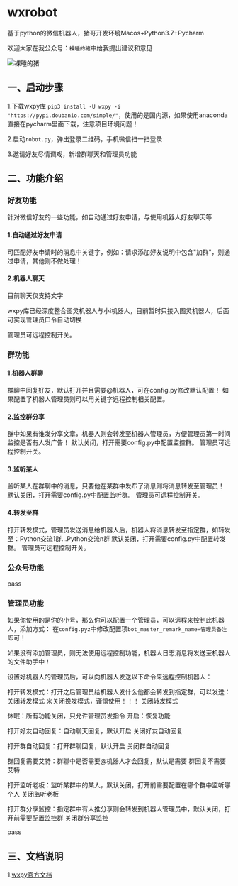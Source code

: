 # wxrobot
基于python的微信机器人，猪哥开发环境Macos+Python3.7+Pycharm

欢迎大家在我公众号：`裸睡的猪`中给我提出建议和意见

![裸睡的猪](https://img-blog.csdnimg.cn/20181217213155258.gif)

## 一、启动步骤
1.下载wxpy库 `pip3 install -U wxpy -i "https://pypi.doubanio.com/simple/"`，使用的是国内源，如果使用anaconda直接在pycharm里面下载，注意项目环境问题！

2.启动`robot.py`，弹出登录二维码，手机微信扫一扫登录

3.邀请好友尽情调戏，新增群聊天和管理员功能


## 二、功能介绍

### 好友功能

针对微信好友的一些功能，如自动通过好友申请，与使用机器人好友聊天等

#### 1.自动通过好友申请
可匹配好友申请时的消息中关键字，例如：请求添加好友说明中包含"加群"，则通过申请，其他则不做处理！

#### 2.机器人聊天
目前聊天仅支持文字

wxpy库已经深度整合图灵机器人与小i机器人，目前暂时只接入图灵机器人，后面可实现管理员口令自动切换

管理员可远程控制开关。

### 群功能

#### 1.机器人群聊
群聊中回复好友，默认打开并且需要@机器人，可在config.py修改默认配置！
如果配置了机器人管理员则可以用关键字远程控制相关配置。

#### 2.监控群分享
群中如果有谁发分享文章，机器人则会转发至机器人管理员，方便管理员第一时间监控是否有人发广告！
默认关闭，打开需要config.py中配置监控群。
管理员可远程控制开关。

#### 3.监听某人
监听某人在群聊中的消息，只要他在某群中发布了消息则将消息转发至管理员！
默认关闭，打开需要config.py中配置监听群。
管理员可远程控制开关。

#### 4.转发至群
打开转发模式，管理员发送消息给机器人后，机器人将消息转发至指定群，如转发至：Python交流1群...Python交流n群
默认关闭，打开需要config.py中配置转发群。
管理员可远程控制开关。

### 公众号功能
pass

### 管理员功能

如果你使用的是你的小号，那么你可以配置一个管理员，可以远程来控制此机器人，添加方式：
在`config.pyz`中修改配置项`bot_master_remark_name=管理员备注`即可！

如果没有添加管理员，则无法使用远程控制功能，机器人日志消息将发送至机器人的文件助手中！

设置好机器人的管理员后，可以向机器人发送以下命令来远程控制机器人：

打开转发模式：打开之后管理员给机器人发什么他都会转发到指定群，可以发送：关闭转发模式 来关闭换发模式，谨慎使用！！！
关闭转发模式

休眠：所有功能关闭，只允许管理员发指令
开启：恢复功能

打开好友自动回复：自动聊天回复，默认开启
关闭好友自动回复

打开群自动回复：打开群聊回复，默认开启
关闭群自动回复

群回复需要艾特：群聊中是否需要@机器人才会回复，默认是需要
群回复不需要艾特

打开监听老板：监听某群中的某人，默认关闭，打开前需要配置在哪个群中监听哪个人
关闭监听老板

打开群分享监控：指定群中有人推分享则会转发到机器人管理员中，默认关闭，打开前需要配置监控群
关闭群分享监控

pass

## 三、文档说明

1.[wxpy官方文档](https://wxpy.readthedocs.io/zh/latest/)

